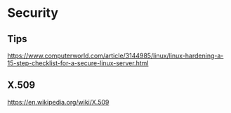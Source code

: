 # Security

## Tips
https://www.computerworld.com/article/3144985/linux/linux-hardening-a-15-step-checklist-for-a-secure-linux-server.html

## X.509
https://en.wikipedia.org/wiki/X.509

